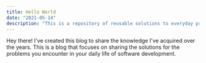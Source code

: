 ```yaml
---
title: Hello World
date: "2021-05-14"
description: "This is a repository of reusable solutions to everyday problems in software creation.You'll find useful content related to frameworks like .NET Core, Spring Boot and databases like MS SQL Server, IBM DB2 and MongoDb. You'll also see lot of content(very soon) on NodeJs and also on Software Security and Architecture. Happy reading!"
---
```


Hey there! I've created this blog to share the knowledge I've acquired over the years.
This is a blog that focuses on sharing the solutions for the problems you encounter in your daily life of software development.
